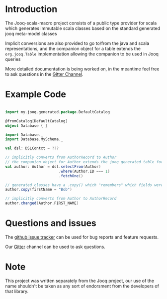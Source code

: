 # Introduction

The Jooq-scala-macro project consists of a public type provider for scala which generates immutable scala classes based on the standard generated jooq meta-model classes

Implicit conversions are also provided to go to/from the java and scala representations, and the companion object for a table extends the `org.jooq.Table` implementation allowing the companion to be used in Jooq queries

More detailed documentation is being worked on, in the meantime feel free to ask questions in the [Gitter Channel](https://gitter.im/streetcontxt/Lobby).

# Example Code

```scala

import my.jooq.generated.package.DefaultCatalog

@fromCatalog[DefaultCatalog]
object Database { }

import Database._
import Database.MySchema._

val dsl: DSLContxt = ???

// implicitly converts from AuthorRecord to Author
// the companion object for Author extends the jooq generated table for Author
val author: Author = dsl.selectFrom(Author)
                        .where(Author.ID === 1)
                        .fetchOne()

// generated classes have a .copy() which "remembers" which fields were modified
author.copy(firstName = "Bob")

// implicitly converts from Author to AuthorRecord
author.changed(Author.FIRST_NAME)

```

# Questions and issues

The [github issue tracker](https://github.com/StreetContxt/jooq-scala-macro/issues) can be used for bug reports and feature requests.

Our [Gitter](https://gitter.im/streetcontxt/Lobby) channel can be used to ask questions.

# Note

This project was written separately from the Jooq project, our use of the name shouldn't be taken as any sort of endorsment from the developers of that library.
